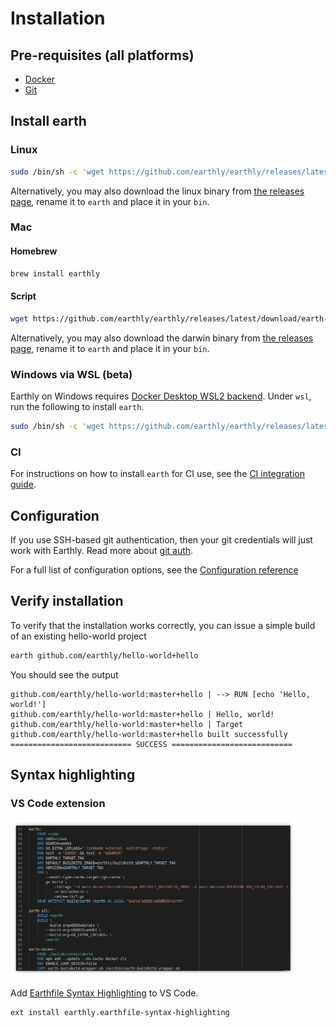 # Installation


## Pre-requisites (all platforms)

* [Docker](https://docs.docker.com/install/)
* [Git](https://git-scm.com/book/en/v2/Getting-Started-Installing-Git)

## Install earth

### Linux

```bash
sudo /bin/sh -c 'wget https://github.com/earthly/earthly/releases/latest/download/earth-linux-amd64 -O /usr/local/bin/earth && chmod +x /usr/local/bin/earth'
```

Alternatively, you may also download the linux binary from [the releases page](https://github.com/earthly/earthly/releases), rename it to `earth` and place it in your `bin`.

### Mac

#### Homebrew

```bash
brew install earthly
```

#### Script

```bash
wget https://github.com/earthly/earthly/releases/latest/download/earth-darwin-amd64 -O /usr/local/bin/earth && chmod +x /usr/local/bin/earth
```

Alternatively, you may also download the darwin binary from [the releases page](https://github.com/earthly/earthly/releases), rename it to `earth` and place it in your `bin`.

### Windows via WSL (**beta**)

Earthly on Windows requires [Docker Desktop WSL2 backend](https://docs.docker.com/docker-for-windows/wsl/). Under `wsl`, run the following to install `earth`.

```bash
sudo /bin/sh -c 'wget https://github.com/earthly/earthly/releases/latest/download/earth-linux-amd64 -O /usr/local/bin/earth && chmod +x /usr/local/bin/earth'
```

### CI

For instructions on how to install `earth` for CI use, see the [CI integration guide](../guides/ci-integration.md).

## Configuration

If you use SSH-based git authentication, then your git credentials will just work with Earthly. Read more about [git auth](../guides/auth).

For a full list of configuration options, see the [Configuration reference](../earth-config/earth-config.md)

## Verify installation

To verify that the installation works correctly, you can issue a simple build of an existing hello-world project

```bash
earth github.com/earthly/hello-world+hello
```

You should see the output

```
github.com/earthly/hello-world:master+hello | --> RUN [echo 'Hello, world!']
github.com/earthly/hello-world:master+hello | Hello, world!
github.com/earthly/hello-world:master+hello | Target github.com/earthly/hello-world:master+hello built successfully
=========================== SUCCESS ===========================
```

## Syntax highlighting

### VS Code extension

[<img src="./img/vscode-plugin.png" alt="Earthfile Syntax Highlighting" width="457" />](https://marketplace.visualstudio.com/items?itemName=earthly.earthfile-syntax-highlighting)

Add [Earthfile Syntax Highlighting](https://marketplace.visualstudio.com/items?itemName=earthly.earthfile-syntax-highlighting) to VS Code.

```
ext install earthly.earthfile-syntax-highlighting
```
